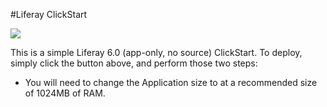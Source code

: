 #Liferay ClickStart

<a href="https://grandcentral.cloudbees.com/?CB_clickstart=https://raw.github.com/swashbuck1r/liferay6-clickstart/master/clickstart.json"><img src="https://s3.amazonaws.com/cloudbees-downloads/clickstart/clickstart-now.png"/></a>

This is a simple Liferay 6.0 (app-only, no source) ClickStart. To deploy, simply click the button above, and perform those two steps:

- You will need to change the Application size to at a recommended size of 1024MB of RAM. 



